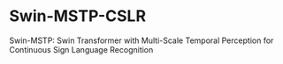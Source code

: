 # Swin-MSTP-CSLR
Swin-MSTP: Swin Transformer with Multi-Scale Temporal Perception for Continuous Sign Language Recognition
